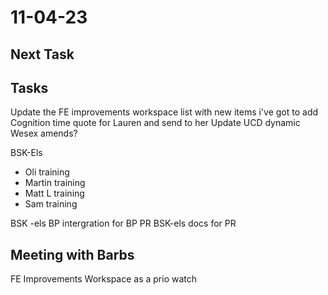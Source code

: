 # 11-04-23

## Next Task

## Tasks
Update the FE improvements workspace list with new items i've got to add
Cognition time quote for Lauren and send to her
Update UCD dynamic
Wesex amends?

BSK-Els
- Oli training
- Martin training
- Matt L training
- Sam training

BSK -els BP intergration for BP PR
BSK-els docs for PR

## Meeting with Barbs

FE Improvements Workspace as a prio watch

